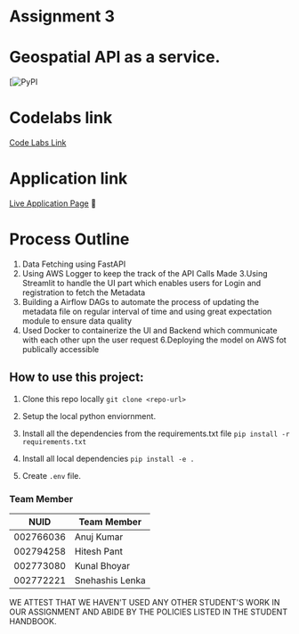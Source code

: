 # Assignment 3

#  Geospatial  API as a service.


[![PyPI](https://codelabs-preview.appspot.com/?file_id=1nghIHlS4LUmvoRvo3yWZrO-jxsyU_Wz35ny6Q_JB0RQ#2)



# Codelabs link

[Code Labs Link](https://codelabs-preview.appspot.com/?file_id=1y1sR16fZI4Q3GLiPGJNYOEjKz8O3YQqyQOw4OWxb4xc#2)




# Application link

[Live Application Page](https://bigdataia-spring2023-team-10-assignment-1-streamlithome-t6rxsk.streamlit.app/) :rocket:





# Process Outline

1. Data Fetching using FastAPI 
2. Using AWS Logger to keep the track of the API Calls Made
3.Using Streamlit to handle the UI part which enables users for Login and registration to fetch the Metadata
4. Building a Airflow DAGs to automate the process of updating the metadata file on regular interval of time and using great expectation module to ensure data quality
5. Used Docker to containerize the UI and Backend which communicate with each other upn the user request 
6.Deploying the model on AWS fot publically accessible





## How to use  this project:


1. Clone this repo locally `git clone <repo-url>`

2. Setup the local python enviornment.

3. Install all the dependencies from the requirements.txt file
`pip install -r requirements.txt`

4. Install all local dependencies 
`pip install -e .`

5. Create `.env` file.











### Team Member

| NUID | Team Member       |
|:-----:|---------------|
| 002766036       | Anuj Kumar |
| 002794258      |  Hitesh  Pant            |
| 002773080      |  Kunal Bhoyar              |
| 002772221      |  Snehashis Lenka              |


WE ATTEST THAT WE HAVEN'T USED ANY OTHER STUDENT'S WORK IN OUR ASSIGNMENT AND ABIDE BY THE POLICIES LISTED IN THE STUDENT HANDBOOK.
